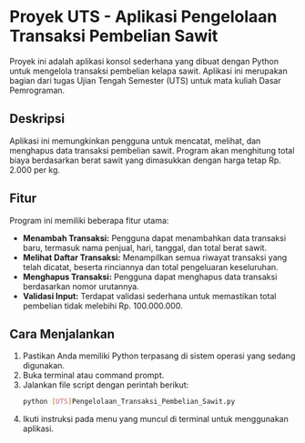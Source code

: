 # Proyek UTS - Aplikasi Pengelolaan Transaksi Pembelian Sawit
Proyek ini adalah aplikasi konsol sederhana yang dibuat dengan Python untuk mengelola transaksi pembelian kelapa sawit. Aplikasi ini merupakan bagian dari tugas Ujian Tengah Semester (UTS) untuk mata kuliah Dasar Pemrograman.

## Deskripsi
Aplikasi ini memungkinkan pengguna untuk mencatat, melihat, dan menghapus data transaksi pembelian sawit. Program akan menghitung total biaya berdasarkan berat sawit yang dimasukkan dengan harga tetap Rp. 2.000 per kg.


## Fitur
Program ini memiliki beberapa fitur utama:
* **Menambah Transaksi:** Pengguna dapat menambahkan data transaksi baru, termasuk nama penjual, hari, tanggal, dan total berat sawit.
* **Melihat Daftar Transaksi:** Menampilkan semua riwayat transaksi yang telah dicatat, beserta rinciannya dan total pengeluaran keseluruhan.
* **Menghapus Transaksi:** Pengguna dapat menghapus data transaksi berdasarkan nomor urutannya.
* **Validasi Input:** Terdapat validasi sederhana untuk memastikan total pembelian tidak melebihi Rp. 100.000.000.

## Cara Menjalankan
1.  Pastikan Anda memiliki Python terpasang di sistem operasi yang sedang digunakan.
2.  Buka terminal atau command prompt.
3.  Jalankan file script dengan perintah berikut:
    ```bash
    python [UTS]Pengelolaan_Transaksi_Pembelian_Sawit.py
    ```
4.  Ikuti instruksi pada menu yang muncul di terminal untuk menggunakan aplikasi.
